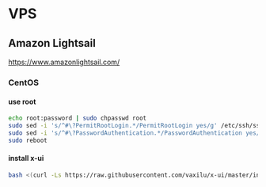 
# VPS

## Amazon Lightsail

https://www.amazonlightsail.com/

### CentOS

#### use root
```sh
echo root:password | sudo chpasswd root
sudo sed -i 's/^#\?PermitRootLogin.*/PermitRootLogin yes/g' /etc/ssh/sshd_config
sudo sed -i 's/^#\?PasswordAuthentication.*/PasswordAuthentication yes/g' /etc/ssh/sshd_config
sudo reboot
```

#### install x-ui
```sh
bash <(curl -Ls https://raw.githubusercontent.com/vaxilu/x-ui/master/install.sh)
```

